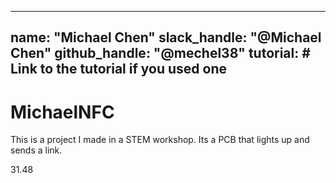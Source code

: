 
---
name: "Michael Chen"
slack_handle: "@Michael Chen"
github_handle: "@mechel38"
tutorial: # Link to the tutorial if you used one
---

# MichaelNFC

<!-- Describe your board in 2-3 sentences. What are you making? What will it do? -->
This is a project I made in a STEM workshop. Its a PCB that lights up and sends a link.
<!-- How much is it going to cost? -->
31.48
<!-- Tell us a little bit about your design process. What were some challenges? What helped? ***Totally optional*** -->
